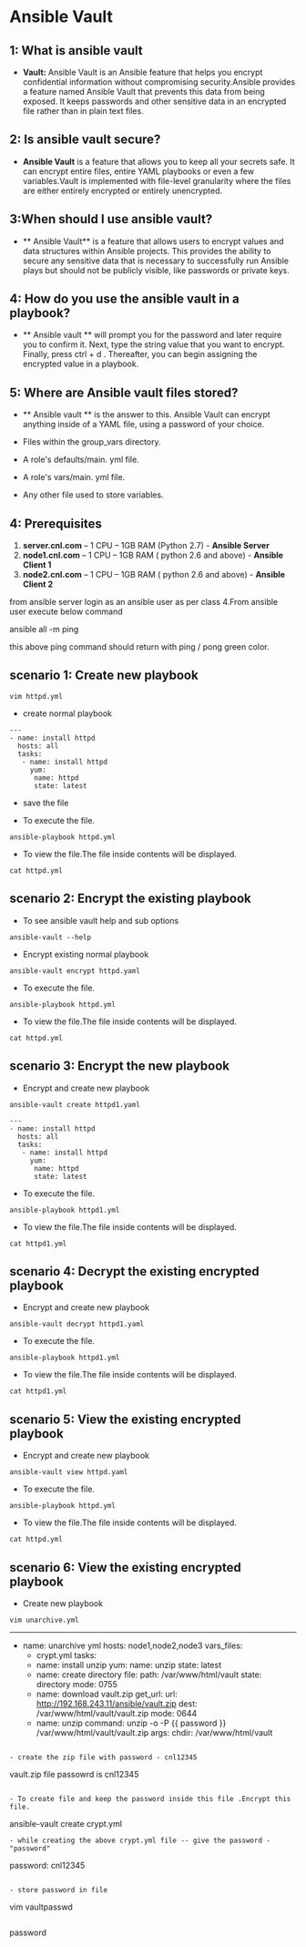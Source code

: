 # Ansible Vault

## 1: What is ansible vault
-  **Vault:** Ansible Vault is an Ansible feature that helps you encrypt confidential information without compromising security.Ansible provides a feature named Ansible Vault that prevents this data from being exposed. It keeps passwords and other sensitive data in an encrypted file rather than in plain text files.

## 2: Is ansible vault secure?
 
- **Ansible Vault** is a feature that allows you to keep all your secrets safe. It can encrypt entire files, entire YAML playbooks or even a few variables.Vault is implemented with file-level granularity where the files are either entirely encrypted or entirely unencrypted.
 
## 3:When should I use ansible vault?
- ** Ansible Vault** is a feature that allows users to encrypt values and data structures within Ansible projects. This provides the ability to secure any sensitive data that is necessary to successfully run Ansible plays but should not be publicly visible, like passwords or private keys.
 
## 4: How do you use the ansible vault in a playbook?
- ** Ansible vault ** will prompt you for the password and later require you to confirm it. Next, type the string value that you want to encrypt. Finally, press ctrl + d . Thereafter, you can begin assigning the encrypted value in a playbook.

## 5: Where are Ansible vault files stored?
- ** Ansible vault ** is the answer to this. Ansible Vault can encrypt anything inside of a YAML file, using a password of your choice.

- Files within the group_vars directory.
- A role's defaults/main. yml file.
- A role's vars/main. yml file.
- Any other file used to store variables.

## 4: Prerequisites

1.	**server.cnl.com** – 1 CPU – 1GB RAM (Python 2.7) - **Ansible Server**
2.	**node1.cnl.com** – 1 CPU – 1GB RAM ( python 2.6 and above) - **Ansible Client 1**
3.	**node2.cnl.com** – 1 CPU – 1GB RAM ( python 2.6 and above) - **Ansible Client 2**

from ansible server login as an ansible user as per class 4.From ansible user execute below command

ansible all -m ping

this above ping command should return with ping / pong green color.


## scenario 1: Create new playbook


```
vim httpd.yml
```

- create normal playbook

```
---
- name: install httpd
  hosts: all
  tasks:
   - name: install httpd
     yum:
	  name: httpd
	  state: latest
```
- save the file

- To execute the file.

```
ansible-playbook httpd.yml
```

- To view the file.The file inside contents will be displayed.

```
cat httpd.yml
```

## scenario 2: Encrypt the existing playbook

- To see ansible vault help and sub options


```
ansible-vault --help
```

- Encrypt existing normal playbook

```
ansible-vault encrypt httpd.yaml
```


- To execute the file.

```
ansible-playbook httpd.yml
```

- To view the file.The file inside contents will be displayed.

```
cat httpd.yml
```

## scenario 3: Encrypt the new playbook

- Encrypt and create new playbook

```
ansible-vault create httpd1.yaml
```

```
---
- name: install httpd
  hosts: all
  tasks:
   - name: install httpd
     yum:
	  name: httpd
	  state: latest
```


- To execute the file.

```
ansible-playbook httpd1.yml
```

- To view the file.The file inside contents will be displayed.

```
cat httpd1.yml
```

## scenario 4: Decrypt the existing encrypted playbook

- Encrypt and create new playbook

```
ansible-vault decrypt httpd1.yaml
```

- To execute the file.

```
ansible-playbook httpd1.yml
```

- To view the file.The file inside contents will be displayed.

```
cat httpd1.yml
```

## scenario 5: View the existing encrypted playbook

- Encrypt and create new playbook

```
ansible-vault view httpd.yaml
```

- To execute the file.

```
ansible-playbook httpd.yml
```

- To view the file.The file inside contents will be displayed.

```
cat httpd.yml
```

## scenario 6: View the existing encrypted playbook

- Create new playbook

```
vim unarchive.yml
```
---
- name: unarchive yml
  hosts: node1,node2,node3
  vars_files:
   - crypt.yml
  tasks:
   - name: install unzip
     yum:
      name: unzip
      state: latest
   - name: create directory
     file:
      path: /var/www/html/vault
      state: directory
      mode: 0755
   - name: download vault.zip
     get_url:
      url: http://192.168.243.11/ansible/vault.zip
      dest: /var/www/html/vault/vault.zip
      mode: 0644
   - name: unzip 
     command: unzip -o -P {{ password }} /var/www/html/vault/vault.zip
     args:
      chdir: /var/www/html/vault
```

- create the zip file with password - cnl12345

```
vault.zip file passowrd is cnl12345
```

- To create file and keep the password inside this file .Encrypt this file.

```
ansible-vault create crypt.yml
```
- while creating the above crypt.yml file -- give the password - "password"
```
password: cnl12345
```

- store password in file

```
vim vaultpasswd
```

```
password
```